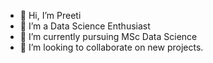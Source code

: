 - 👋 Hi, I’m Preeti
- 👀 I’m a Data Science Enthusiast
- 🌱 I’m currently pursuing MSc Data Science
- 💞️ I’m looking to collaborate on new projects. 

<!---
preeti1605/preeti1605 is a ✨ special ✨ repository because its `README.md` (this file) appears on your GitHub profile.
You can click the Preview link to take a look at your changes.
--->
